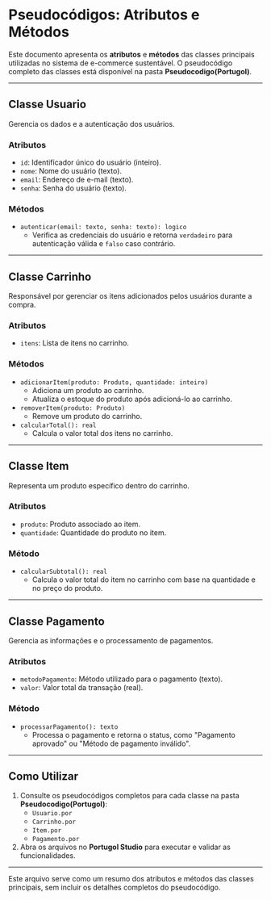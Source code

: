 # Pseudocódigos: Atributos e Métodos

Este documento apresenta os **atributos** e **métodos** das classes principais utilizadas no sistema de e-commerce sustentável. O pseudocódigo completo das classes está disponível na pasta **Pseudocodigo(Portugol)**.

---

## **Classe Usuario**
Gerencia os dados e a autenticação dos usuários.

### **Atributos**
- `id`: Identificador único do usuário (inteiro).
- `nome`: Nome do usuário (texto).
- `email`: Endereço de e-mail (texto).
- `senha`: Senha do usuário (texto).

### **Métodos**
- `autenticar(email: texto, senha: texto): logico`
  - Verifica as credenciais do usuário e retorna `verdadeiro` para autenticação válida e `falso` caso contrário.

---

## **Classe Carrinho**
Responsável por gerenciar os itens adicionados pelos usuários durante a compra.

### **Atributos**
- `itens`: Lista de itens no carrinho.

### **Métodos**
- `adicionarItem(produto: Produto, quantidade: inteiro)`
  - Adiciona um produto ao carrinho.
  - Atualiza o estoque do produto após adicioná-lo ao carrinho.
- `removerItem(produto: Produto)`
  - Remove um produto do carrinho.
- `calcularTotal(): real`
  - Calcula o valor total dos itens no carrinho.

---

## **Classe Item**
Representa um produto específico dentro do carrinho.

### **Atributos**
- `produto`: Produto associado ao item.
- `quantidade`: Quantidade do produto no item.

### **Método**
- `calcularSubtotal(): real`
  - Calcula o valor total do item no carrinho com base na quantidade e no preço do produto.

---

## **Classe Pagamento**
Gerencia as informações e o processamento de pagamentos.

### **Atributos**
- `metodoPagamento`: Método utilizado para o pagamento (texto).
- `valor`: Valor total da transação (real).

### **Método**
- `processarPagamento(): texto`
  - Processa o pagamento e retorna o status, como "Pagamento aprovado" ou "Método de pagamento inválido".

---

## **Como Utilizar**
1. Consulte os pseudocódigos completos para cada classe na pasta **Pseudocodigo(Portugol)**:
   - `Usuario.por`
   - `Carrinho.por`
   - `Item.por`
   - `Pagamento.por`
2. Abra os arquivos no **Portugol Studio** para executar e validar as funcionalidades.

---

Este arquivo serve como um resumo dos atributos e métodos das classes principais, sem incluir os detalhes completos do pseudocódigo.
